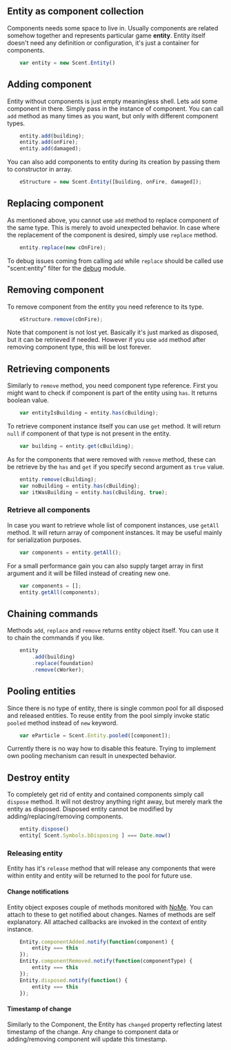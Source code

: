## Entity as component collection

Components needs some space to live in. Usually components are related somehow together and represents particular game **entity**. Entity itself doesn't need any definition or configuration, it's just a container for components.

```js
	var entity = new Scent.Entity()
```

## Adding component

Entity without components is just empty meaningless shell. Lets `add` some component in there. Simply pass in the instance of component. You can call `add` method as many times as you want, but only with different component types.

```js
	entity.add(building);
	entity.add(onFire);
	entity.add(damaged);
```

You can also add components to entity during its creation by passing them to constructor in array.

```js
	eStructure = new Scent.Entity([building, onFire, damaged]);
```

## Replacing component

As mentioned above, you cannot use `add` method to replace component of the same type. This is merely to avoid unexpected behavior. In case where the replacement of the component is desired, simply use `replace` method.

```js
	entity.replace(new cOnFire);
```

To debug issues coming from calling `add` while `replace` should be called use "scent:entity" filter for the [debug](https://www.npmjs.org/package/debug) module.

## Removing component

To remove component from the entity you need reference to its type.

```js
	eStructure.remove(cOnFire);
```

Note that component is not lost yet. Basically it's just marked as disposed, but it can be retrieved if needed. However if you use `add` method after removing component type, this will be lost forever.

## Retrieving components

Similarly to `remove` method, you need component type reference. First you might want to check if component is part of the entity using `has`. It returns boolean value.

```js
	var entityIsBuilding = entity.has(cBuilding);
```

To retrieve component instance itself you can use `get` method. It will return `null` if component of that type is not present in the entity.

```js
	var building = entity.get(cBuilding);
```

As for the components that were removed with `remove` method, these can be retrieve by the `has` and `get` if you specify second argument as `true` value.

```js
	entity.remove(cBuilding);
	var noBuilding = entity.has(cBuilding);
	var itWasBuilding = entity.has(cBuilding, true);
```

### Retrieve all components

In case you want to retrieve whole list of component instances, use `getAll` method. It will return array of component instances. It may be useful mainly for serialization purposes.

```js
	var components = entity.getAll();
```

For a small performance gain you can also supply target array in first argument and it will be filled instead of creating new one.

```js
	var components = [];
	entity.getAll(components);
```

## Chaining commands

Methods `add`, `replace` and `remove` returns entity object itself. You can use it to chain the commands if you like.

```js
	entity
		.add(building)
		.replace(foundation)
		.remove(cWorker);
```

## Pooling entities

Since there is no type of entity, there is single common pool for all disposed and released entities. To reuse entity from the pool simply invoke static `pooled` method instead of `new` keyword.

```js
	var eParticle = Scent.Entity.pooled([component]);
```

Currently there is no way how to disable this feature. Trying to implement own pooling mechanism can result in unexpected behavior.

## Destroy entity

To completely get rid of entity and contained components simply call `dispose` method. It will not destroy anything right away, but merely mark the entity as disposed. Disposed entity cannot be modified by adding/replacing/removing components.

```js
	entity.dispose()
	entity[ Scent.Symbols.bDisposing ] === Date.now()
```

### Releasing entity

Entity has it's `release` method that will release any components that were within entity and entity will be returned to the pool for future use.

#### Change notifications

Entity object exposes couple of methods monitored with [NoMe](https://github.com/BlackDice/nome). You can attach to these to get notified about changes. Names of methods are self explanatory. All attached callbacks are invoked in the context of entity instance.

```js
	Entity.componentAdded.notify(function(component) {
		entity === this
	});
	Entity.componentRemoved.notify(function(componentType) {
		entity === this
	});
	Entity.disposed.notify(function() {
		entity === this
	});
```

#### Timestamp of change

Similarly to the Component, the Entity has `changed` property reflecting latest timestamp of the change. Any change to component data or adding/removing component will update this timestamp.